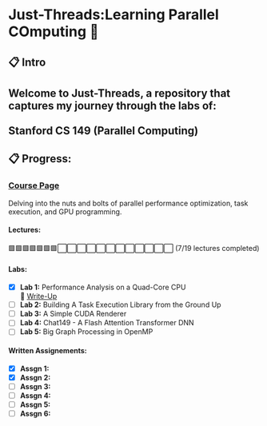 # Just-Threads:Learning Parallel COmputing 🚀  

## 📋 Intro 

Welcome to **Just-Threads**, a repository that captures my journey through the labs of: <br> <br>
**Stanford CS 149 (Parallel Computing)** <br>  
---

## 📋 Progress:  

### [Course Page](https://gfxcourses.stanford.edu/cs149/fall24)
Delving into the nuts and bolts of parallel performance optimization, task execution, and GPU programming.  
#### Lectures:
🟩🟩🟩🟩🟩🟩🟩⬜⬜⬜⬜⬜⬜⬜⬜⬜⬜⬜⬜ (7/19 lectures completed)
#### Labs:
- [x] **Lab 1:** Performance Analysis on a Quad-Core CPU  
  📖 [Write-Up](https://itgass.notion.site/Write-Up-of-CS149-LAB1-1689f1788efd80db96a8d681ca68f429)  
- [ ] **Lab 2:** Building A Task Execution Library from the Ground Up  
- [ ] **Lab 3:** A Simple CUDA Renderer  
- [ ] **Lab 4:** Chat149 - A Flash Attention Transformer DNN  
- [ ] **Lab 5:** Big Graph Processing in OpenMP  
#### Written Assignements:
- [x] **Assgn 1:**
- [x] **Assgn 2:** 
- [ ] **Assgn 3:**
- [ ] **Assgn 4:** 
- [ ] **Assgn 5:**
- [ ] **Assgn 6:**
